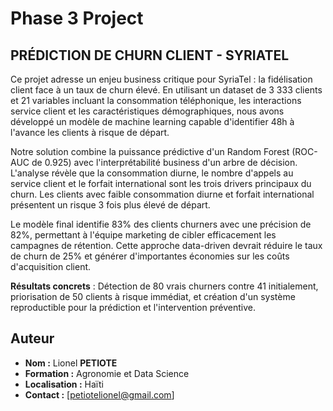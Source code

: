 # Phase 3 Project
## PRÉDICTION DE CHURN CLIENT - SYRIATEL
Ce projet adresse un enjeu business critique pour SyriaTel : la fidélisation client face à un taux de churn élevé. En utilisant un dataset de 3 333 clients et 21 variables incluant la consommation téléphonique, les interactions service client et les caractéristiques démographiques, nous avons développé un modèle de machine learning capable d'identifier 48h à l'avance les clients à risque de départ.

Notre solution combine la puissance prédictive d'un Random Forest (ROC-AUC de 0.925) avec l'interprétabilité business d'un arbre de décision. L'analyse révèle que la consommation diurne, le nombre d'appels au service client et le forfait international sont les trois drivers principaux du churn. Les clients avec faible consommation diurne et forfait international présentent un risque 3 fois plus élevé de départ.

Le modèle final identifie 83% des clients churners avec une précision de 82%, permettant à l'équipe marketing de cibler efficacement les campagnes de rétention. Cette approche data-driven devrait réduire le taux de churn de 25% et générer d'importantes économies sur les coûts d'acquisition client.

**Résultats concrets** : Détection de 80 vrais churners contre 41 initialement, priorisation de 50 clients à risque immédiat, et création d'un système reproductible pour la prédiction et l'intervention préventive.

## Auteur

- **Nom :** Lionel **PETIOTE**  
- **Formation :** Agronomie et Data Science  
- **Localisation :** Haïti  
- **Contact :** [petiotelionel@gmail.com]
